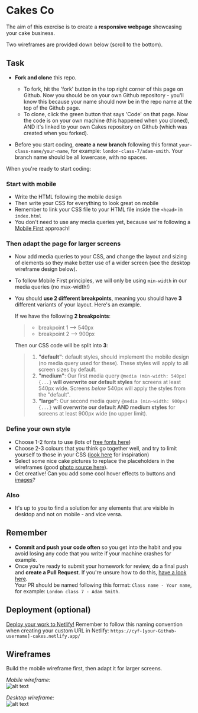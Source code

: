 # Cakes Co

The aim of this exercise is to create a **responsive webpage** showcasing your cake business.

Two wireframes are provided down below (scroll to the bottom).

## Task

- **Fork and clone** this repo.

  - To fork, hit the 'fork' button in the top right corner of this page on Github.
    Now you should be on your own Github repository - you'll know this because your name should now be in the repo name at the top of the Github page.
  - To clone, click the green button that says 'Code' on that page.
    Now the code is on your own machine (this happened when you cloned), AND it's linked to your own Cakes repository on Github (which was created when you forked).

- Before you start coding, **create a new branch** following this format `your-class-name/your-name`, for example: `london-class-7/adam-smith`. Your branch name should be all lowercase, with no spaces.

When you're ready to start coding:

### Start with mobile

- Write the HTML following the mobile design
- Then write your CSS for everything to look great on mobile
- Remember to link your CSS file to your HTML file inside the `<head>` in `index.html`
- You don't need to use any media queries yet, because we're following a [Mobile First](https://www.invisionapp.com/inside-design/mobile-first-design/) approach!

### Then adapt the page for larger screens

- Now add media queries to your CSS, and change the layout and sizing of elements so they make better use of a wider screen (see the desktop wireframe design below).
- To follow Mobile First principles, we will only be using `min-width` in our media queries (no max-width!)
- You should **use 2 different breakpoints**, meaning you should have **3** different variants of your layout. Here's an example.

  If we have the following **2 breakpoints**:

  > - breakpoint 1 --> 540px
  > - breakpoint 2 --> 900px

  Then our CSS code will be split into **3**:

  > 1. **"default"**: default styles, should implement the mobile design (no media query used for these). These styles will apply to all screen sizes by default.
  > 2. **"medium"**: Our first media query `@media (min-width: 540px) {...}` **will overwrite our default styles** for screens at least 540px wide. Screens _below_ 540px will apply the styles from the "default".
  > 3. **"large"**: Our second media query `@media (min-width: 900px) {...}` **will overwrite our default AND medium styles** for screens at least 900px wide (no upper limit).

### Define your own style

- Choose 1-2 fonts to use (lots of [free fonts here](https://fonts.google.com/))
- Choose 2-3 colours that you think go together well, and try to limit yourself to those in your CSS ([look here](https://coolors.co/palettes/trending) for inspiration)
- Select some nice cake pictures to replace the placeholders in the wireframes (good [photo source here](https://unsplash.com/images/food/cake)).
- Get creative! Can you add some cool hover effects to buttons and [images](https://www.wix.com/website-template/view/html/1911?siteId=c1c72d26-c040-41f2-80ce-0b0f8aef01b4&metaSiteId=5d77fab8-f068-4228-8b61-4181af054ca6&originUrl=https%3A%2F%2Fwww.wix.com%2Fwebsite%2Ftemplates&tpClick=view_button)?

### Also

- It's up to you to find a solution for any elements that are visible in desktop and not on mobile - and vice versa.

## Remember

- **Commit and push your code often** so you get into the habit and you avoid losing any code that you write if your machine crashes for example.
- Once you're ready to submit your homework for review, do a final push and **create a Pull Request**. If you're unsure how to do this, [have a look here](https://syllabus.codeyourfuture.io/git/cheatsheet/#i-want-to-send-my-code-to-volunteers-pushing).  
  Your PR should be named following this format: `Class name - Your name`, for example: `London class 7 - Adam Smith`.

## Deployment (optional)

[Deploy your work to Netlify!](https://syllabus.codeyourfuture.io/workshops/deployment/workshop/instructions/)
Remember to follow this naming convention when creating your custom URL in Netlify: `https://cyf-[your-Github-username]-cakes.netlify.app/`

## Wireframes

Build the mobile wireframe first, then adapt it for larger screens.

_Mobile wireframe:_  
![alt text](./design/cakes%20wireframe%20-%20mobile.png "Cakes Co mobile design")

_Desktop wireframe:_  
![alt text](./design/cakes%20wireframe%20-%20desktop.png "Cakes Co desktop design")
